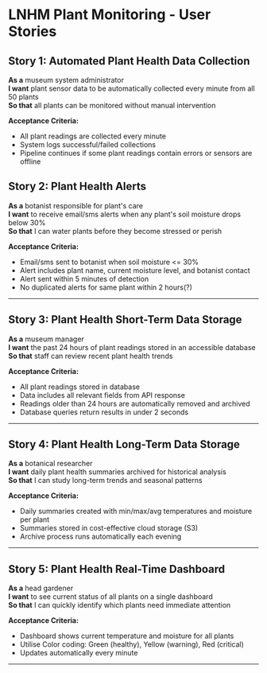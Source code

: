 # LNHM Plant Monitoring - User Stories

## Story 1: Automated Plant Health Data Collection
**As a** museum system administrator  
**I want** plant sensor data to be automatically collected every minute from all 50 plants  
**So that** all plants can be monitored without manual intervention

**Acceptance Criteria:**
- All plant readings are collected every minute
- System logs successful/failed collections
- Pipeline continues if some plant readings contain errors or sensors are offline


## Story 2: Plant Health Alerts
**As a** botanist responsible for plant's care  
**I want** to receive email/sms alerts when any plant's soil moisture drops below 30%  
**So that** I can water plants before they become stressed or perish  

**Acceptance Criteria:**
- Email/sms sent to botanist when soil moisture <= 30%
- Alert includes plant name, current moisture level, and botanist contact
- Alert sent within 5 minutes of detection
- No duplicated alerts for same plant within 2 hours(?)

------

## Story 3: Plant Health Short-Term Data Storage
**As a** museum manager  
**I want** the past 24 hours of plant readings stored in an accessible database  
**So that** staff can review recent plant health trends  

**Acceptance Criteria:**
- All plant readings stored in database
- Data includes all relevant fields from API response 
- Readings older than 24 hours are automatically removed and archived
- Database queries return results in under 2 seconds

---

## Story 4: Plant Health Long-Term Data Storage
**As a** botanical researcher  
**I want** daily plant health summaries archived for historical analysis  
**So that** I can study long-term trends and seasonal patterns  

**Acceptance Criteria:**
- Daily summaries created with min/max/avg temperatures and moisture per plant
- Summaries stored in cost-effective cloud storage (S3)
- Archive process runs automatically each evening

---

## Story 5: Plant Health Real-Time Dashboard
**As a** head gardener  
**I want** to see current status of all plants on a single dashboard  
**So that** I can quickly identify which plants need immediate attention  

**Acceptance Criteria:**
- Dashboard shows current temperature and moisture for all plants
- Utilise Color coding: Green (healthy), Yellow (warning), Red (critical)
- Updates automatically every minute

---